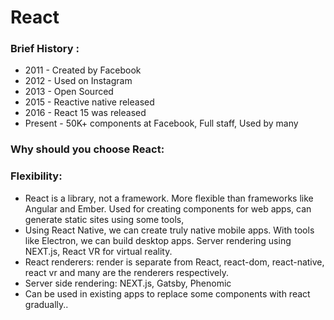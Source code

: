 # React

### Brief History :

* 2011 - Created by Facebook
* 2012 - Used on Instagram
* 2013 - Open Sourced
* 2015 - Reactive native released
* 2016 - React 15 was released
* Present - 50K+ components at Facebook, Full staff, Used by many

### Why should you choose React:

### Flexibility: 
* React is a library, not a framework. More flexible than frameworks like Angular and Ember. Used for creating components for web apps, can generate static sites using some tools,
* Using React Native, we can create truly native mobile apps. With tools like Electron, we can build desktop apps. Server rendering using NEXT.js, React VR for virtual reality. 
* React renderers: render is separate from React, react-dom, react-native, react vr and many are the renderers respectively.
* Server side rendering: NEXT.js, Gatsby, Phenomic
* Can be used in existing apps to replace some components with react gradually.. 

